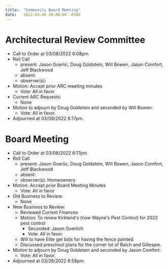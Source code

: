 ```yaml
---
title:  "Community Board Meeting"
date:   2022-03-08 20:00:00 -0500
---
```


# Architectural Review Committee

- Call to Order at 03/08/2022 6:08pm
- Roll Call
    - present: Jason Goerlic, Doug Goldstein, Will Bowen, Jason Comfort, Jeff Blackwood
    - absent:
    - observer(s):
- Motion: Accept prior ARC meeting minutes
  - Vote: All in favor
- Current ARC Requests:
  - None
- Motion to adjourn by Doug Goldstein and seconded by Will Bowen.
  - Vote: All in favor.
- Adjourned at 03/08/2022 6:17pm.

# Board Meeting

- Call to Order at 03/08/2022 6:17pm
- Roll Call
    - present: Jason Goerlic, Doug Goldstein, Will Bowen, Jason Comfort, Jeff Blackwood
    - absent:
    - observer(s): Homeowners
- Motion: Accept prior Board Meeting Minutes
  - Vote: All in favor
- Old Business to Review:
  - None
- New Business to Review:
  - Reviewed Current Finances
  - Motion: To renew Kirkland's (now Wayne's Pest Control) for 2022 pest control
    - Seconded: Jason Goerlich
    - Vote: All in favor.
  - Will to have Elite get bids for having the fence painted.
  - Discussed preschool plans for the corner lot of Balch and Gillespie.
- Motion to adjourn by Doug Goldstein and seconded by Jason Comfort.
  - Vote: All in favor.
- Adjourned at 03/28/2022 6:58pm.
